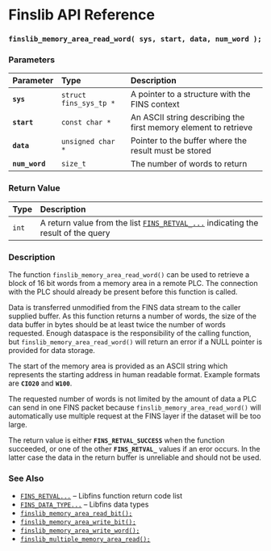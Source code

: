 # Finslib API Reference

### `finslib_memory_area_read_word( sys, start, data, num_word );`

### Parameters

| Parameter | Type | Description |
| :--- | :--- | :--- |
|**`sys`**|`struct fins_sys_tp *`|A pointer to a structure with the FINS context|
|**`start`**|`const char *`|An ASCII string describing the first memory element to retrieve|
|**`data`**|`unsigned char *`|Pointer to the buffer where the result must be stored|
|**`num_word`**|`size_t`|The number of words to return|

### Return Value

| Type | Description |
| :--- | :--- |
|`int`|A return value from the list [`FINS_RETVAL_...`](FINS_RETVAL.md) indicating the result of the query|

### Description

The function `finslib_memory_area_read_word()` can be used to retrieve a block of 16 bit words from a memory area in a remote PLC. The connection with the PLC should already be present before this function is called.

Data is transferred unmodified from the FINS data stream to the caller supplied buffer. As this function returns a number of words, the size of the data buffer in bytes should be at least twice the number of words requested. Enough dataspace is the responsibility of the calling function, but `finslib_memory_area_read_word()` will return an error if a NULL pointer is provided for data storage.

The start of the memory area is provided as an ASCII string which represents the starting address in human readable format. Example formats are **`CIO20`** and **`W100`**.

The requested number of words is not limited by the amount of data a PLC can send in one FINS packet because `finslib_memory_area_read_word()` will automatically use multiple request at the FINS layer if the dataset will be too large.

The return value is either **`FINS_RETVAL_SUCCESS`** when the function succeeded, or one of the other **`FINS_RETVAL_`** values if an eror occurs. In the latter case the data in the return buffer is unreliable and should not be used.

### See Also

* [`FINS_RETVAL...`](FINS_RETVAL.md) &ndash; Libfins function return code list
* [`FINS_DATA_TYPE...`](FINS_DATA_TYPE.md) &ndash; Libfins data types
* [`finslib_memory_area_read_bit();`](finslib_memory_area_read_bit.md)
* [`finslib_memory_area_write_bit();`](finslib_memory_area_write_bit.md)
* [`finslib_memory_area_write_word();`](finslib_memory_area_write_word.md)
* [`finslib_multiple_memory_area_read();`](finslib_multiple_memory_area_read.md)
